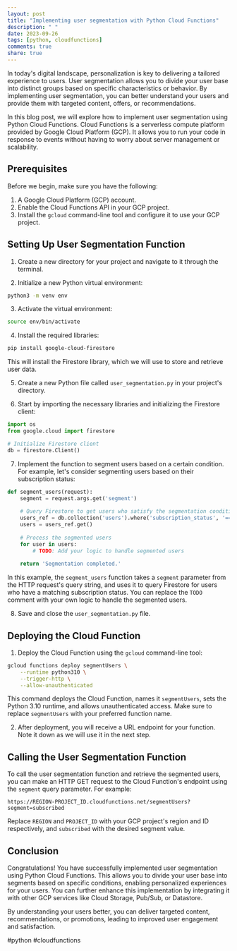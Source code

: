 ```yaml
---
layout: post
title: "Implementing user segmentation with Python Cloud Functions"
description: " "
date: 2023-09-26
tags: [python, cloudfunctions]
comments: true
share: true
---
```


In today's digital landscape, personalization is key to delivering a tailored experience to users. User segmentation allows you to divide your user base into distinct groups based on specific characteristics or behavior. By implementing user segmentation, you can better understand your users and provide them with targeted content, offers, or recommendations.

In this blog post, we will explore how to implement user segmentation using Python Cloud Functions. Cloud Functions is a serverless compute platform provided by Google Cloud Platform (GCP). It allows you to run your code in response to events without having to worry about server management or scalability.

## Prerequisites

Before we begin, make sure you have the following:

1. A Google Cloud Platform (GCP) account.
2. Enable the Cloud Functions API in your GCP project.
3. Install the `gcloud` command-line tool and configure it to use your GCP project.

## Setting Up User Segmentation Function

1. Create a new directory for your project and navigate to it through the terminal.

2. Initialize a new Python virtual environment:
```bash
python3 -m venv env
```

3. Activate the virtual environment:
```bash
source env/bin/activate
```

4. Install the required libraries:
```bash
pip install google-cloud-firestore
```
This will install the Firestore library, which we will use to store and retrieve user data.

5. Create a new Python file called `user_segmentation.py` in your project's directory.

6. Start by importing the necessary libraries and initializing the Firestore client:
```python
import os
from google.cloud import firestore

# Initialize Firestore client
db = firestore.Client()
```

7. Implement the function to segment users based on a certain condition. For example, let's consider segmenting users based on their subscription status:
```python
def segment_users(request):
    segment = request.args.get('segment')
    
    # Query Firestore to get users who satisfy the segmentation condition
    users_ref = db.collection('users').where('subscription_status', '==', segment)
    users = users_ref.get()
    
    # Process the segmented users
    for user in users:
        # TODO: Add your logic to handle segmented users
        
    return 'Segmentation completed.'
```
In this example, the `segment_users` function takes a `segment` parameter from the HTTP request's query string, and uses it to query Firestore for users who have a matching subscription status. You can replace the `TODO` comment with your own logic to handle the segmented users.

8. Save and close the `user_segmentation.py` file.

## Deploying the Cloud Function

1. Deploy the Cloud Function using the `gcloud` command-line tool:
```bash
gcloud functions deploy segmentUsers \
    --runtime python310 \
    --trigger-http \
    --allow-unauthenticated
```
This command deploys the Cloud Function, names it `segmentUsers`, sets the Python 3.10 runtime, and allows unauthenticated access. Make sure to replace `segmentUsers` with your preferred function name.

2. After deployment, you will receive a URL endpoint for your function. Note it down as we will use it in the next step.

## Calling the User Segmentation Function

To call the user segmentation function and retrieve the segmented users, you can make an HTTP GET request to the Cloud Function's endpoint using the `segment` query parameter. For example:
```
https://REGION-PROJECT_ID.cloudfunctions.net/segmentUsers?segment=subscribed
```
Replace `REGION` and `PROJECT_ID` with your GCP project's region and ID respectively, and `subscribed` with the desired segment value.

## Conclusion

Congratulations! You have successfully implemented user segmentation using Python Cloud Functions. This allows you to divide your user base into segments based on specific conditions, enabling personalized experiences for your users. You can further enhance this implementation by integrating it with other GCP services like Cloud Storage, Pub/Sub, or Datastore.

By understanding your users better, you can deliver targeted content, recommendations, or promotions, leading to improved user engagement and satisfaction.

#python #cloudfunctions